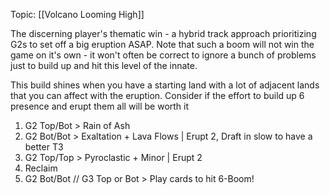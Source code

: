 Topic: [[Volcano Looming High]]

The discerning player's thematic win - a hybrid track approach prioritizing G2s to set off a big eruption ASAP. Note that such a boom will not win the game on it's own - it won't often be correct to ignore a bunch of problems just to build up and hit this level of the innate.

This build shines when you have a starting land with a lot of adjacent lands that you can affect with the eruption. Consider if the effort to build up 6 presence and erupt them all will be worth it

1. G2 Top/Bot > Rain of Ash
2. G2 Bot/Bot > Exaltation + Lava Flows | Erupt 2, Draft in slow to have a better T3
3. G2 Top/Top > Pyroclastic + Minor | Erupt 2
4. Reclaim
5. G2 Bot/Bot // G3 Top or Bot > Play cards to hit 6-Boom!
